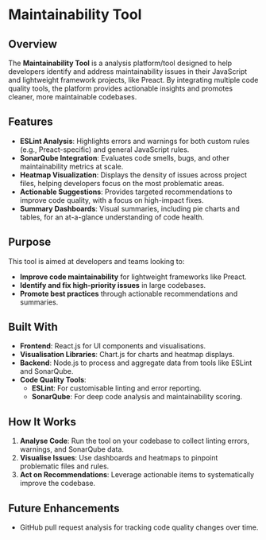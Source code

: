 # Maintainability Tool

## Overview
The **Maintainability Tool** is a analysis platform/tool designed to help developers identify and address maintainability issues in their JavaScript and lightweight framework projects, like Preact. By integrating multiple code quality tools, the platform provides actionable insights and promotes cleaner, more maintainable codebases.

## Features
- **ESLint Analysis**: Highlights errors and warnings for both custom rules (e.g., Preact-specific) and general JavaScript rules.
- **SonarQube Integration**: Evaluates code smells, bugs, and other maintainability metrics at scale.
- **Heatmap Visualization**: Displays the density of issues across project files, helping developers focus on the most problematic areas.
- **Actionable Suggestions**: Provides targeted recommendations to improve code quality, with a focus on high-impact fixes.
- **Summary Dashboards**: Visual summaries, including pie charts and tables, for an at-a-glance understanding of code health.

## Purpose
This tool is aimed at developers and teams looking to:
- **Improve code maintainability** for lightweight frameworks like Preact.
- **Identify and fix high-priority issues** in large codebases.
- **Promote best practices** through actionable recommendations and summaries.

## Built With
- **Frontend**: React.js for UI components and visualisations.
- **Visualisation Libraries**: Chart.js for charts and heatmap displays.
- **Backend**: Node.js to process and aggregate data from tools like ESLint and SonarQube.
- **Code Quality Tools**:
  - **ESLint**: For customisable linting and error reporting.
  - **SonarQube**: For deep code analysis and maintainability scoring.

## How It Works
1. **Analyse Code**: Run the tool on your codebase to collect linting errors, warnings, and SonarQube data.
2. **Visualise Issues**: Use dashboards and heatmaps to pinpoint problematic files and rules.
3. **Act on Recommendations**: Leverage actionable items to systematically improve the codebase.

## Future Enhancements
- GitHub pull request analysis for tracking code quality changes over time.


